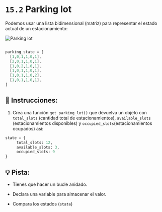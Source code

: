 # `15.2` Parking lot

Podemos usar una lista bidimensional (matriz) para representar el estado actual de un estacionamiento:

![Parking lot](https://storage.googleapis.com/replit/images/1558366147943_71c41e2a3f01564b5bdba6618797af79.pn)
```py

parking_state = [
  [1,0,1,1,0,1],
  [2,0,1,1,0,1],
  [1,0,2,1,0,1],
  [1,0,1,1,0,1],
  [1,0,1,1,0,2],
  [1,0,1,1,0,1],
]
```

## 📝 Instrucciones:

1. Crea una función `get_parking_lot()` que devuelva un objeto con `total_slots` (cantidad total de estacionamientos), `available_slots` (estacionamientos disponibles) y `occupied_slots`(estacionamientos ocupados) así:


```py
state = {
     total_slots: 12,
     available_slots: 3,
     occupied_slots: 9
}
```

## 💡 Pista:

- Tienes que hacer un bucle anidado.

- Declara una variable para almacenar el valor.

- Compara los estados (`state`)
